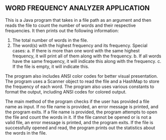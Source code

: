 <h2>WORD FREQUENCY ANALYZER APPLICATION</h2>
This is a Java program that takes in a file path as an argument and then reads the file to count the number of words and their respective frequencies. It then prints out the following information:

1. The total number of words in the file.
2. The word(s) with the highest frequency and its frequency. 
Special cases: 
a. If there is more than one word with the same highest frequency, it will print all of them along with the frequency. 
b. If all words have the same frequency, it will indicate this along with the frequency. 
c. If the file is empty, it will indicate this. 

The program also includes ANSI color codes for better visual presentation. The program uses a Scanner object to read the file and a HashMap to store the frequency of each word. The program also uses various constants to format the output, including ANSI codes for colored output.

The main method of the program checks if the user has provided a file name as input. If no file name is provided, an error message is printed, and the program exits. If a file name is provided, the program attempts to open the file and count the words in it. If the file cannot be opened or is not a valid file, an error message is printed, and the program exits. If the file is successfully opened and read, the program prints out the statistics about the words in the file.


